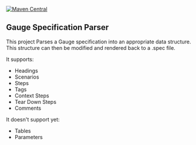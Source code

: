 [![Maven Central](https://img.shields.io/maven-central/v/de.klosebrothers/specparser.svg?label=Maven%20Central)](https://search.maven.org/search?q=g:%22de.klosebrothers%22%20AND%20a:%22specparser%22)
## Gauge Specification Parser

This project Parses a Gauge specification into an appropriate data structure.
This structure can then be modified and rendered back to a .spec file.

It supports:

* Headings
* Scenarios
* Steps
* Tags
* Context Steps
* Tear Down Steps
* Comments

It doesn't support yet:

* Tables
* Parameters
